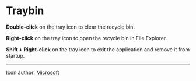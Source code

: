 # Traybin

**Double-click** on the tray icon to clear the recycle bin.

**Right-click** on the tray icon to open the recycle bin in File Explorer.

**Shift + Right-click** on the tray icon to exit the application and remove it from startup.

---

Icon author: [Microsoft](https://www.figma.com/community/file/836835755999342788 "Microsoft")
